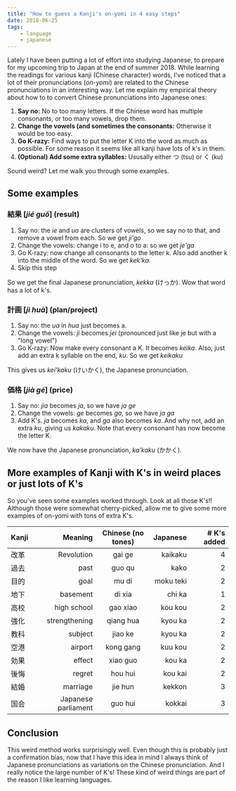 ```yaml
---
title: "How to guess a Kanji's on-yomi in 4 easy steps"
date: 2018-06-25
tags:
    - language
    - japanese
---
```

Lately I have been putting a lot of effort into studying Japanese, to prepare for my upcoming trip to Japan at the end of summer 2018. While learning the readings for various kanji (Chinese character) words, I've noticed that a lot of their pronunciations (_on-yomi_) are related to the Chinese pronunciations in an interesting way. Let me explain my empirical theory about how to to convert Chinese pronunciations into Japanese ones:

<!-- TEASER_END -->

1. <b>Say no:</b> No to too many letters. If the Chinese word has multiple consonants, or too many vowels, drop them.
2. <b>Change the vowels (and sometimes the consonants:</b> Otherwise it would be too easy.
3. <b>Go K-razy:</b> Find ways to put the letter K into the word as much as possible. For some reason it seems like all kanji have lots of k's in them.
4. <b>(Optional) Add some extra syllables:</b> Ususally either つ (tsu) or く (ku)

Sound weird? Let me walk you through some examples.

## Some examples
### 結果 [_jié guǒ_] (result)
1. Say no: the _ie_ and _uo_ are clusters of vowels, so we say no to that, and remove a vowel from each. So we get _ji'go_
2. Change the vowels: change i to e, and o to a: so we get _je'ga_
3. Go K-razy: now change all consonants to the letter k. Also add another k into the middle of the word. So we get _kek'ka_.
4. Skip this step

So we get the final Japanese pronunciation, _kekka_ (けっか). Wow that word has a lot of k's.

### 計画 [_jì huà_] (plan/project)
1. Say no: the _ua_ in _hua_ just becomes a.
2. Change the vowels: _ji_ becomes _jei_ (pronounced just like je but with a "long vowel")
3. Go K-razy: Now make every consonant a K. It becomes _keika_. Also, just add an extra k syllable on the end, _ku_. So we get _keikaku_

This gives us _kei'kaku_ (けいかく), the Japanese pronunciation.

### 価格 [_jià gé_] (price)
1. Say no: _jia_ becomes _ja_, so we have _ja ge_
2. Change the vowels: _ge_ becomes _ga_, so we have _ja ga_
3. Add K's. _ja_ becomes _ka_, and _ga_ also becomes _ka_. And why not, add an extra _ku_, giving us _kakaku_. Note that every consonant has now become the letter K.

We now have the Japanese pronunciation, _ka'kaku_ (かかく).

## More examples of Kanji with K's in weird places or just lots of K's
So you've seen some examples worked through. Look at all those K's!! Although those were somewhat cherry-picked, allow me to give some more examples of on-yomi with tons of extra K's.

| Kanji       | Meaning | Chinese (no tones) | Japanese  | # K's added|
| ---------------|---: |:-------------------:|---:| -----------:
| 改革    | Revolution | gai ge | kaikaku | 4 |
| 過去 | past | guo qu | kako | 2 |
| 目的 | goal | mu di | moku teki | 2 | 
| 地下 | basement | di xia | chi ka | 1 |
| 高校 | high school | gao xiao | kou kou | 2 |
| 強化 | strengthening | qiang hua | kyou ka | 2 |
| 教科 | subject | jiao ke | kyou ka | 2 |
| 空港 | airport | kong gang | kuu kou | 2 |
| 効果 | effect | xiao guo | kou ka | 2 |
| 後悔 | regret | hou hui | kou kai | 2 |
| 結婚 | marriage | jie hun | kekkon | 3 |
| 国会 | Japanese parliament | guo hui | kokkai | 3 |

## Conclusion
This weird method works surprisingly well. Even though this is probably just a confirmation bias, now that I have this idea in mind I always think of Japanese pronunciations as variations on the Chinese pronunciation. And I really notice the large number of K's! These kind of weird things are part of the reason I like learning languages.
